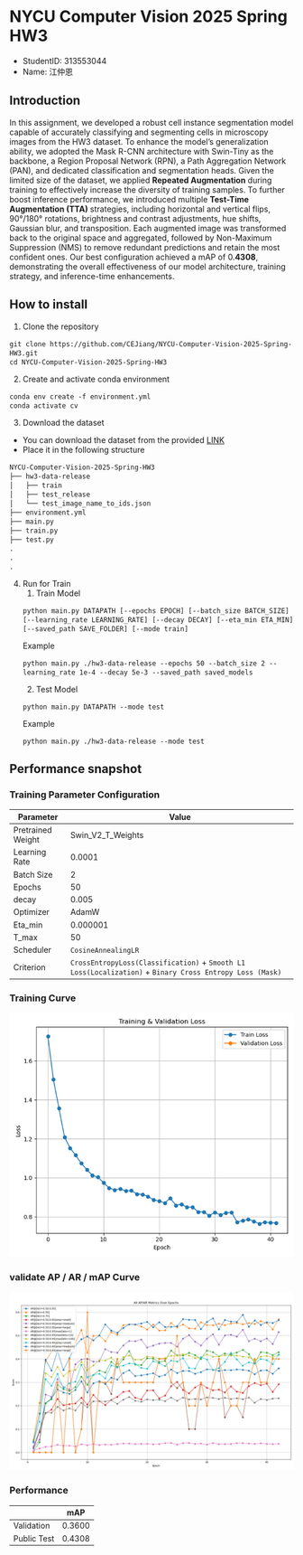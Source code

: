 # NYCU Computer Vision 2025 Spring HW3
- StudentID: 313553044
- Name: 江仲恩

## Introduction
In this assignment, we developed a robust cell instance segmentation model capable of accurately classifying and segmenting cells in microscopy images from the HW3 dataset. To enhance the model’s generalization ability, we adopted the Mask R-CNN architecture with Swin-Tiny as the backbone, a Region Proposal Network (RPN), a Path Aggregation Network (PAN), and dedicated classification and segmentation heads.
Given the limited size of the dataset, we applied **Repeated Augmentation** during training to effectively increase the diversity of training samples.
To further boost inference performance, we introduced multiple **Test-Time Augmentation (TTA)** strategies, including horizontal and vertical flips, 90°/180° rotations, brightness and contrast adjustments, hue shifts, Gaussian blur, and transposition. Each augmented image was transformed back to the original space and aggregated, followed by Non-Maximum Suppression (NMS) to remove redundant predictions and retain the most confident ones.
Our best configuration achieved a mAP of 0.**4308**, demonstrating the overall effectiveness of our model architecture, training strategy, and inference-time enhancements.

## How to install

1. Clone the repository
```
git clone https://github.com/CEJiang/NYCU-Computer-Vision-2025-Spring-HW3.git
cd NYCU-Computer-Vision-2025-Spring-HW3
```

2. Create and activate conda environment
```
conda env create -f environment.yml
conda activate cv
```

3. Download the dataset 
- You can download the dataset from the provided [LINK](https://drive.google.com/file/d/1B0qWNzQZQmfQP7x7o4FDdgb9GvPDoFzI/view)
- Place it in the following structure
```
NYCU-Computer-Vision-2025-Spring-HW3
├── hw3-data-release
│   ├── train
│   ├── test_release
│   └── test_image_name_to_ids.json
├── environment.yml
├── main.py
├── train.py
├── test.py
.
.
.
```

4. Run for Train
    1. Train Model 
    ```
    python main.py DATAPATH [--epochs EPOCH] [--batch_size BATCH_SIZE] [--learning_rate LEARNING_RATE] [--decay DECAY] [--eta_min ETA_MIN] [--saved_path SAVE_FOLDER] [--mode train]
    ```
    Example
    ```
    python main.py ./hw3-data-release --epochs 50 --batch_size 2 --learning_rate 1e-4 --decay 5e-3 --saved_path saved_models
    ```
    2. Test Model
    ```
    python main.py DATAPATH --mode test
    ```
    Example
    ```
    python main.py ./hw3-data-release --mode test
    ```

## Performance snapshot
### Training Parameter Configuration

| Parameter        | Value                                                                                                   |
|------------------|---------------------------------------------------------------------------------------------------------|
| Pretrained Weight| Swin_V2_T_Weights                                                                                       |
| Learning Rate    | 0.0001                                                                                                  |
| Batch Size       | 2                                                                                                       |
| Epochs           | 50                                                                                                      |
| decay            | 0.005                                                                                                   |
| Optimizer        | AdamW                                                                                                   |
| Eta_min          | 0.000001                                                                                                |
| T_max            | 50                                                                                                      |
| Scheduler        | `CosineAnnealingLR`                                                                                     |
| Criterion        | `CrossEntropyLoss(Classification)` + `Smooth L1 Loss(Localization)` + `Binary Cross Entropy Loss (Mask)`|

### Training Curve
![Image](https://github.com/CEJiang/NYCU-Computer-Vision-2025-Spring-HW3/blob/main/Image/training_curve.png)
### validate AP / AR / mAP Curve
![Image](https://github.com/CEJiang/NYCU-Computer-Vision-2025-Spring-HW3/blob/main/Image/APARMAP.png)

### Performance
|                  | mAP                      |
|------------------|--------------------------|
| Validation       | 0.3600                   |
| Public Test      | 0.4308                   |

